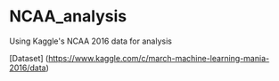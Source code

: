 # NCAA_analysis
Using Kaggle's NCAA 2016 data for analysis 


[Dataset] (https://www.kaggle.com/c/march-machine-learning-mania-2016/data)
